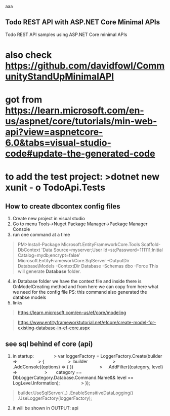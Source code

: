 aaa
## Todo REST API with ASP.NET Core Minimal APIs
Todo REST API samples using ASP.NET Core minimal APIs
# also check https://github.com/davidfowl/CommunityStandUpMinimalAPI
# got from https://learn.microsoft.com/en-us/aspnet/core/tutorials/min-web-api?view=aspnetcore-6.0&tabs=visual-studio-code#update-the-generated-code
# to add the test project: >dotnet new xunit - o TodoApi.Tests

## How to create dbcontex config files
1. Create new project in visual studio
2. Go to menu Tools->Nuget Package Manager->Package Manager Console
3. run one command at a time
> PM>Install-Package Microsoft.EntityFrameworkCore.Tools
> Scaffold-DbContext 'Data Source=myserver;User Id=ss;Password=111111;Initial Catalog=mydb;encrypt=false' Microsoft.EntityFrameworkCore.SqlServer -OutputDir Database\Models -ContextDir Database -Schemas dbo -Force
This will generate **Database** folder.
4. in Database folder we have the context file and inside there is OnModelCreating method and from here we can copy from here what we need for the config file
PS: this command also generated the databse models
5. links
> https://learn.microsoft.com/en-us/ef/core/modeling

> https://www.entityframeworktutorial.net/efcore/create-model-for-existing-database-in-ef-core.aspx


## see sql behind ef core (api)
1. in startup:
               > var loggerFactory = LoggerFactory.Create(builder =>
                > {
                  >  builder
                   >     .AddConsole((options) => { })
                    >    .AddFilter((category, level) =>
                     >       category == DbLoggerCategory.Database.Command.Name&& level == LogLevel.Information);
                > }); 
> builder.UseSqlServer(..)
> .EnableSensitiveDataLogging()                      
> .UseLoggerFactory(loggerFactory); 
2. it will be shown in OUTPUT: api
